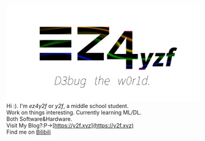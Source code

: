 ![EZ4Y2F](https://github.com/ez4y2f/ez4y2f/blob/main/ez4y2f.png?raw=true "EZ4Y2F")  
Hi :). I'm *ez4y2f* or *y2f*, a middle school student.  
Work on things interesting. Currently learning ML/DL.  
Both Software&Hardware.  
Visit My Blog?:P->[https://y2f.xyz](https://y2f.xyz)  
Find me on [Bilibili](https://space.bilibili.com/675194063/)  


<!---
InterruptZero/InterruptZero is a ✨ special ✨ repository because its `README.md` (this file) appears on your GitHub profile.
You can click the Preview link to take a look at your changes.
--->
